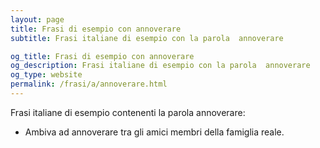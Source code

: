 ```yaml
---
layout: page
title: Frasi di esempio con annoverare 
subtitle: Frasi italiane di esempio con la parola  annoverare

og_title: Frasi di esempio con annoverare 
og_description: Frasi italiane di esempio con la parola  annoverare
og_type: website
permalink: /frasi/a/annoverare.html
---
```


Frasi italiane di esempio contenenti la parola annoverare:


- Ambiva ad annoverare tra gli amici membri della famiglia reale.
